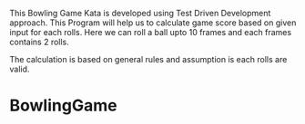 This Bowling Game Kata is developed using Test Driven Development approach. This Program will help us to calculate game score based on given input for each rolls. Here we can roll a ball upto 10 frames and each frames contains 2 rolls.

The calculation is based on general rules and assumption is each rolls are valid.


# BowlingGame
